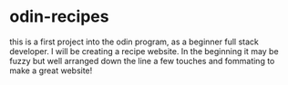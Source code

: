 # odin-recipes
 this is a first project into the odin program, as a beginner full stack developer.
 I will be creating a recipe website.
 In the beginning it may be fuzzy but well arranged down the line a few touches and fommating to make a great website!
 
